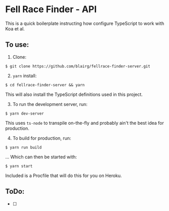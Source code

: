 # Fell Race Finder - API

This is a quick boilerplate instructing how configure TypeScript to work with Koa et al.

## To use:

1. Clone:

  `$ git clone https://github.com/blairg/fellrace-finder-server.git`

2. `yarn` install:

  `$ cd fellrace-finder-server && yarn`

  This will also install the TypeScript definitions used in this project.

3. To run the development server, run:

  `$ yarn dev-server`

  This uses `ts-node` to transpile on-the-fly and probably ain't the best idea for production.

4. To build for production, run:

  `$ yarn run build`

  ... Which can then be started with:

  `$ yarn start`

  Included is a Procfile that will do this for you on Heroku.

## ToDo:
- [ ] 
